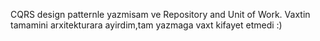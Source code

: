 
CQRS design patternle yazmisam ve Repository and Unit of Work.
Vaxtin tamamini arxitekturara ayirdim,tam yazmaga vaxt kifayet etmedi :)
